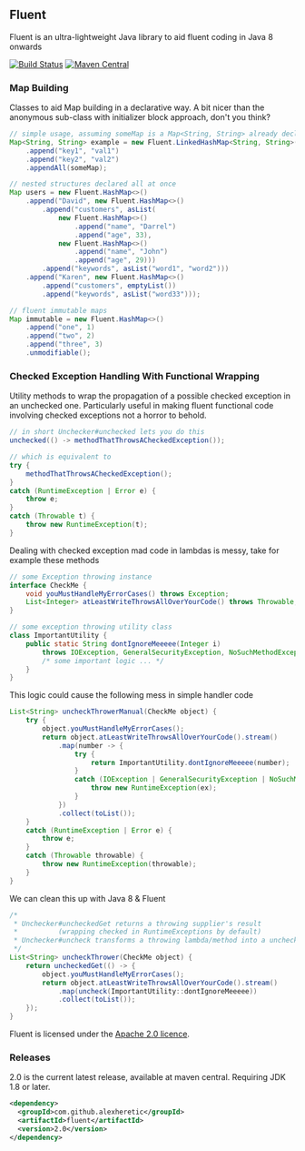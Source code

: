Fluent
------
Fluent is an ultra-lightweight Java library to aid fluent coding in Java 8 onwards

[![Build Status](https://travis-ci.org/alexheretic/fluent.svg?branch=master)](https://travis-ci.org/alexheretic/fluent)
[![Maven Central](https://img.shields.io/maven-central/v/com.github.alexheretic/fluent.svg)](http://mvnrepository.com/artifact/com.github.alexheretic/fluent)

### Map Building
Classes to aid Map building in a declarative way. A bit nicer than the anonymous sub-class with initializer block approach, don't you think?

```java
// simple usage, assuming someMap is a Map<String, String> already declared
Map<String, String> example = new Fluent.LinkedHashMap<String, String>()
    .append("key1", "val1")
    .append("key2", "val2")
    .appendAll(someMap);

// nested structures declared all at once
Map users = new Fluent.HashMap<>()
    .append("David", new Fluent.HashMap<>()
        .append("customers", asList(
            new Fluent.HashMap<>()
                .append("name", "Darrel")
                .append("age", 33),
            new Fluent.HashMap<>()
                .append("name", "John")
                .append("age", 29)))
        .append("keywords", asList("word1", "word2")))
    .append("Karen", new Fluent.HashMap<>()
        .append("customers", emptyList())
        .append("keywords", asList("word33")));

// fluent immutable maps
Map immutable = new Fluent.HashMap<>()
    .append("one", 1)
    .append("two", 2)
    .append("three", 3)
    .unmodifiable();
```

### Checked Exception Handling With Functional Wrapping
Utility methods to wrap the propagation of a possible checked exception in an unchecked one. 
Particularly useful in making fluent functional code involving checked exceptions not a horror to behold.

```java
// in short Unchecker#unchecked lets you do this
unchecked(() -> methodThatThrowsACheckedException());

// which is equivalent to
try {
    methodThatThrowsACheckedException();
}
catch (RuntimeException | Error e) {
    throw e;
}
catch (Throwable t) {
    throw new RuntimeException(t);
}
```

Dealing with checked exception mad code in lambdas is messy, take for example these methods
```java
// some Exception throwing instance
interface CheckMe {
    void youMustHandleMyErrorCases() throws Exception;
    List<Integer> atLeastWriteThrowsAllOverYourCode() throws Throwable;
}

// some exception throwing utility class
class ImportantUtility {
    public static String dontIgnoreMeeeee(Integer i)
        throws IOException, GeneralSecurityException, NoSuchMethodException {
        /* some important logic ... */
    }
}
```
This logic could cause the following mess in simple handler code
```java
List<String> uncheckThrowerManual(CheckMe object) {
    try {
        object.youMustHandleMyErrorCases();
        return object.atLeastWriteThrowsAllOverYourCode().stream()
            .map(number -> {
                try {
                    return ImportantUtility.dontIgnoreMeeeee(number);
                }
                catch (IOException | GeneralSecurityException | NoSuchMethodException ex) {
                    throw new RuntimeException(ex);
                }
            })
            .collect(toList());
    }
    catch (RuntimeException | Error e) {
        throw e;
    }
    catch (Throwable throwable) {
        throw new RuntimeException(throwable);
    }
}
```
We can clean this up with Java 8 & Fluent
```java
/*
 * Unchecker#uncheckedGet returns a throwing supplier's result
 *          (wrapping checked in RuntimeExceptions by default)
 * Unchecker#uncheck transforms a throwing lambda/method into a unchecked one
 */
List<String> uncheckThrower(CheckMe object) {
    return uncheckedGet(() -> {
        object.youMustHandleMyErrorCases();
        return object.atLeastWriteThrowsAllOverYourCode().stream()
            .map(uncheck(ImportantUtility::dontIgnoreMeeeee))
            .collect(toList());
    });
}
```

Fluent is licensed under the [Apache 2.0 licence](http://www.apache.org/licenses/LICENSE-2.0.html).

### Releases

2.0 is the current latest release, available at maven central. Requiring JDK 1.8 or later.

```xml
<dependency>
  <groupId>com.github.alexheretic</groupId>
  <artifactId>fluent</artifactId>
  <version>2.0</version>
</dependency>
```
